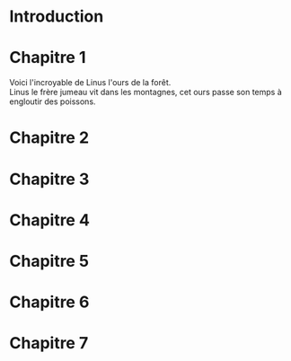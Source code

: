# Introduction


# Chapitre 1 

Voici l'incroyable de Linus l'ours de la forêt.  
Linus le frère jumeau vit dans les montagnes, cet ours passe son temps à engloutir des poissons.   


# Chapitre 2


# Chapitre 3


# Chapitre 4


# Chapitre 5


# Chapitre 6


# Chapitre 7


